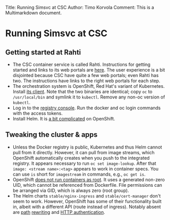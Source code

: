 Title: Running Simsvc at CSC
Author: Timo Korvola
Comment: This is a Multimarkdown document.

# Running Simsvc at CSC

## Getting started at Rahti

- The CSC container service is called Rahti.  Instructions for getting
  started and links to its web portals are
  [here](https://rahti.csc.fi).  The user experience is a bit
  disjointed because CSC have quite a few web portals; even Rahti has
  two.  The instructions have links to the right web portals for each step.
- The orchestration system is OpenShift, Red Hat's variant of
  Kubernetes.  Install [its
  client](https://github.com/openshift/origin/releases).  Note that
  the two binaries are identical; copy `oc` to `/usr/local/bin` and
  symlink it to `kubectl`.  Remove any non-oc version of `kubectl`.
- Log in to the [registry
  console](https://registry-console.rahti.csc.fi/registry).  Run the
  docker and oc login commands with the access tokens.
- Install Helm.  It is [a bit
  complicated](https://blog.openshift.com/getting-started-helm-openshift/)
  on OpenShift.

## Tweaking the cluster & apps

- Unless the Docker registry is public, Kubernetes and thus Helm
  cannot pull from it directly.  However, it can pull from image
  streams, which OpenShift automatically creates when you push to the
  integrated registry.  It appears necessary to run `oc set
  image-lookup`.  After that `image: <stream name>:<tag>` appears to
  work in container specs.  You can use `is` short for `imagestream`
  in commands, e.g., `oc get is`.
- OpenShift [does not run containers as root][img-guide].  It uses a
  generated non-zero UID, which cannot be referenced from Dockerfile.
  File permissions can be arranged via GID, which is always zero
  (root group).
- The Helm charts `stable/nginx-ingress` and `stable/cert-manager`
  don't seem to work.  However, OpenShift has some of their
  functionality built in, albeit with a different API (route instead
  of ingress).  Notably absent are [path][rewrite1]
  [rewriting][rewrite2] and [HTTP authentication][auth].

[img-guide]: https://docs.openshift.com/container-platform/3.11/creating_images/guidelines.html
[rewrite1]: https://github.com/openshift/origin/issues/19501
[rewrite2]: https://github.com/openshift/origin/issues/20474
[auth]: https://github.com/openshift/origin/issues/20324
